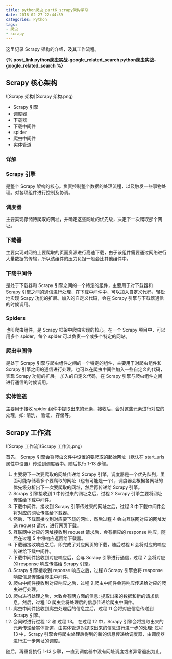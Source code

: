 ```yaml
---
title: python爬虫_part6_scrapy架构学习
date: 2018-02-27 22:44:39
categories: Python
tags:
- 爬虫
- scrapy 
---
```


这里记录 Scrapy 架构的介绍，及其工作流程。

<!--more-->

**{% post_link python爬虫实战-google_related_search python爬虫实战-google_related_search %}**

## Scrapy 核心架构

 ![Scrapy 架构](Scrapy 架构.png)

- Scrapy 引擎
- 调度器
- 下载器
- 下载中间件
- spider
- 爬虫中间件
- 实体管道

### 详解

### Scrapy 引擎

是整个 Scrapy 架构的核心。负责控制整个数据的处理流程，以及触发一些事物处理。对各项组件进行控制及协调。

### 调度器

主要实现存储待爬取的网址，并确定这些网址的优先级，决定下一次爬取那个网址。

### 下载器

主要实现对网络上要爬取的页面资源进行高速下载，由于该组件需要通过网络进行大量数据的传输，所以该组件的压力负担一般会比其他组件中。

### 下载中间件

是处于下载器和 Scrapy 引擎之间的一个特定的组件，主要用于对下载器和 Scrapy 引擎之间的通信进行处理，在下载中间件中，可以加入自定义代码，轻松地实现 Scapy 功能的扩展。加入的自定义代码，会在 Scrapy 引擎与下载器通信的时候调用。

### Spiders

也叫爬虫组件，是 Scrapy 框架中爬虫实现的核心。在一个 Scrapy 项目中，可以用多个 spider，每个 spider 可以负责一个或多个特定的网站。

### 爬虫中间件

是处于 Scrapy 引擎与爬虫组件之间的一个特定的组件，主要用于对爬虫组件和 Scrapy 引擎之间的通信进行处理。也可以在爬虫中间件加入一些自定义的代码，实现 Scrapy 功能的扩展。 加入的自定义代码，在 Scrapy 引擎与爬虫组件之间进行通信的时候调用。

### 实体管道

主要用于接收 spider 组件中提取出来的元素，接收后，会对这些元素进行对应的处理，如: 清洗， 验证， 存储等。

## Scrapy 工作流

 ![Scrapy 工作流](Scrapy 工作流.png)

首先， Scrapy 引擎会将爬虫文件中设置的要爬取的起始网址（默认在 start_urls 属性中设置）传递到调度器中。随后执行 1-13 步骤。

1. 主要将下一次要爬取的网址传递给 Scrapy 引擎，调度器是一个优先队列，里面可能存储着多个要爬取的网址（也有可能是一个），调度器会根据各网址的优先级分析出下一次要爬取的网址，然后再传递给 Scrapy 引擎。
2. Scrapy 引擎接收到 1 中传过来的网址之后，过程 2 Scrapy 引擎主要将网址传递给下载中间件。
3. 下载中间件，接收到 Scrapy 引擎传过来的网址之后，过程 3 中下载中间件会将对应的网址传递给下载器。
4. 然后，下载器接收到对应要下载的网址，然后过程 4 会向互联网对应的网址发送 request 请求，进行网页下载。
5. 互联网中对应的网址接收到 request 请求后，会有相应的 response 响应，随后在过程 5 中将响应返回给下载器。
6. 下载器接收响应之后，即完成了对应网页的下载，随后过程 6 会将对应的响应传递给下载中间件。
7. 下载中间件接收到对应响应后，会与 Scrapy 引擎进行通信，过程 7 会将对应的 response 响应传递给 Scrapy 引擎。
8. Scrapy 引擎接收到 reponse 响应之后，过程 8 Scrapy 引擎会将 response 响应信息传递给爬虫中间件。
9. 爬虫中间件接收到对应响应之后，过程 9 爬虫中间件会将响应传递给对应的爬虫进行处理。
10. 爬虫进行处理之后，大致会有两方面的信息: 提取出来的数据和新的请求信息。然后，过程 10 爬虫会将处理后的信息传递给爬虫中间件。
11. 爬虫中间件接收到爬虫处理后的信息之后，过程 11 会将对应信息传递到 Scrapy 引擎。
12. 会同时进行过程 12 和 过程 13。 在过程 12 中，Scrapy 引擎会将提取出来的元素传递给实体管道，由实体管道对提取出来的信息进行进一步的处理: 过程 13 中，Scrapy 引擎会将爬虫处理后得到的新的信息传递给调度器，由调度器进行进一步网址的调度。

随后，再重复执行 1-13 步骤，一直到调度器中没有网址调度或者异常退出为止。


